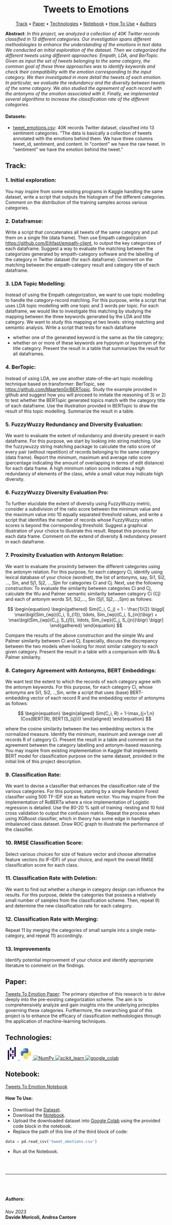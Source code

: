 # <center>Tweets to Emotions</center>

<p align="center">
  <a href="#track">Track</a> •
  <a href="#paper">Paper</a> •
  <a href="#technologies">Technologies</a> •
  <a href="#notebook">Notebook</a> •
  <a href="#how-to-use">How To Use</a> •
  <a href="#authors">Authors</a>
</p>

**Abstract**: *In this project, we analyzed a collection of 40K Twitter records classified in 13 different categories. Our investigation spans different methodologies to enhance the understanding of the emotions in text data. We conducted an initial exploration of the dataset. Then we categorized the different tweets using different approaches: Empath, LDA, and BerTopic. Given as input the set of tweets belonging to the same category, the common goal of these three approaches was to identify keywords and check their compatibility with the emotion corresponding to the input category. We then investigated in more detail the tweets of each emotion. In particular, we evaluate the redundancy and the diversity between tweets of the same category. We also studied the agreement of each record with the antonyms of the emotion associated with it. Finally, we implemented several algorithms to increase the classification rate of the different categories.*

#### Datasets: 
- [tweet_emotions.csv](https://www.kaggle.com/datasets/pashupatigupta/emotion-detection-from-text/data?select=tweet_emotions.csv): 40K records Twitter dataset, classified into 13 sentiment categories. "The data is basically a collection of tweets annotated with the emotions behind them. We have three columns tweet_id, sentiment, and content. In "content" we have the raw tweet. In "sentiment" we have the emotion behind the tweet."

## Track: 
### 1. Initial exploration: 
You may inspire from some existing programs in Kaggle handling the same dataset, write a script that outputs the histogram of the different categories. Comment on the distribution of the training samples across various categories.
### 2. Dataframse:
Write a script that concatenates all tweets of the same category and put them on a single file (data frame). Then use Empath categorization https://github.com/Ejhfast/empath-client, to output the key categorizes of each dataframe. Suggest a way to evaluate the matching between the categorizes generated by empath-category software and the labelling of the category in Twitter dataset (for each dataframe). Comment on the matching between the empath-category result and category title of each dataframe. 
### 3. LDA Topic Modelling:
Instead of using the Empath categorization, we want to use topic modelling to handle the category-record matching. For this purpose, write a script that uses LDA topic modelling with one topic and 3 words per topic. For each dataframe, we would like to investigate this matching by studying the mapping between the three keywords generated by the LDA and title category. We want to study this mapping at two levels: string matching and semantic analysis. Write a script that tests for each dataframe
- whether one of the generated keyword is the same as the tile category;  
-  whether on or more of these keywords are hyponym or hypernym of the title category. Present the result in a table that summarizes the result for all dataframes.   
### 4. BerTopic:
Instead of using LDA, we use another state-of-the-art topic modelling technique based on transformer: BerTopic, see https://github.com/MaartenGr/BERTopic. Study the example provided in github and suggest how you will proceed to imitate the reasoning of 3) or 2) to test whether the BERTopic generated topics match with the category title of each dataframe. Use the illustration provided in BERTopic to draw the result of this topic modelling. Summarize the result in a table.  
### 5. FuzzyWuzzy Redundancy and Diversity Evaluation:
We want to evaluate the extent of redundancy and diversity present in each dataframe. For this purpose, we start by looking into string matching. Use the fuzzywuzzy string matching package to calculate the ratio score of every pair (without repetition) of records belonging to the same category (data frame). Report the minimum, maximum and average ratio score (percentage indicating the amount of overlapping in terms of edit distance) for each data frame. A high minimum ration score indicates a high redundancy of elements of the class, while a small value may indicate high diversity.
### 6. FuzzyWuzzy Diversity Evaluation Pro:
To further elucidate the extent of diversity using FuzzyWuzzy metric, consider a subdivision of the ratio score between the minimum value and the maximum value into 10 equally separated threshold values, and write a script that identifies the number of records whose FuzzyWuzzy ration scores is beyond the corresponding threshold. Suggest a graphical illustration of your choice to illustrate this result. Repeat this process for each data frame. Comment on the extend of diversity & redundancy present in each dataframe.   
### 7. Proximity Evaluation with Antonym Relation:
We want to evaluate the proximity between the different categories using the antonym relation. For this purpose, for each category Ci, identify using lexical database of your choice (wordnet), the list of antonyms, say, Si1, Si2, …, Sin, and Sj1, Sj2, …,Sjm for categories Ci and Cj. Next, use the following construction: To evaluate the similarity between categories Ci and Cj, calculate the Wu and Palmer semantic similarity between category Ci (Cj) and each of antonym words Si1, Si2,…, Sin (Sj1, Sj2,…,Sjm) as follows:

$$
\begin{equation}
\begin{gathered}
Sim(C_i, C_j) = 1 - \frac{1}{2} \biggl[ \max\bigl(Sim_{wp}(C_i, S_{i1}), \ldots, Sim_{wp}(C_i, S_{in})\bigr) + \max\bigl(Sim_{wp}(C_j, S_{j1}), \ldots, Sim_{wp}(C_j, S_{jn})\bigr) \biggr]
\end{gathered}
\end{equation}
$$

Compare the results of the above construction and the simple Wu and Palmer similarity between Ci and Cj. Especially, discuss the discrepancy between the two models when looking for most similar category to each given category. Present the result in a table with a comparison with Wu & Palmer similarity.
### 8. Category Agreement with Antonyms, BERT Embeddings:
We want test the extent to which the records of each category agree with the antonym keywords. For this purpose, for each category Ci, whose antonyms are Si1, Si2, ..,Sin,  write a script that uses (base) BERT-embedding vector of each record R and the embedding vector of antonyms as follows: 

$$
\begin{equation}
\begin{aligned}
Sim(C_i, R) = 1-\max_{j=1,n}(Cos(BERT(R), BERT(S_{ij})))
\end{aligned}
\end{equation}
$$

where the cosine similarity between the two embedding vectors is the normalized measure. Identify the minimum, maximum and average  over all records R of category Ci. Present the result in a table and comment on the agreement between the category labelling and antonym-based reasoning. You may inspire from existing implementation in Kaggle that implements BERT model for classification purpose on the same dataset, provided in the initial link of this project description.
### 9. Classification Rate:
We want to devise a classifier that enhances the classification rate of the various categories. For this purpose, starting by a simple Random Forest classifier using 500 TF-IDF size as feature vector. You may inspire from the implementation of RoBERTa where a nice implementation of Logistic regression is detailed. Use the 80-20 % split of training -testing and 10 fold cross validation to output the confusion matrix.  Repeat the process when using XGBoost classifier, which in theory has some edge in handling imbalanced class dataset. Draw ROC graph to illustrate the performance of the classifier. 
### 10. RMSE Classification Score:
Select various choices for size of feature vector and choose alternative feature vectors (to IF-IDF) of your choice, and report the overall RMSE classification score for each class. 
### 11. Classification Rate with Deletion:
We want to find out whether a change in category design can influence the results. For this purpose, delete the categories that possess a relatively small number of samples from the classification scheme. Then, repeat 9) and determine the new classification rate for each category. 
### 12. Classification Rate with Merging:
Repeat 11 by merging the categories of small sample into a single meta-category, and repeat 11) accordingly. 
### 13. Improvements
Identify potential improvement of your choice and identify appropriate literature to comment on the findings.


## Paper:
[Tweets To Emotion Paper](./tweets_to_emotion-paper.pdf): The primary objective of this research is to delve deeply into the pre-existing categorization scheme. The aim is to comprehensively analyze and gain insights into the underlying principles governing these categories. Furthermore, the overarching goal of this project is to enhance the efficacy of classification methodologies through the application of machine-learning techniques.

## Technologies:
<p align="left">     
    <a href="https://pandas.pydata.org/" target="_blank" rel="noreferrer"> 
        <img src="https://raw.githubusercontent.com/devicons/devicon/2ae2a900d2f041da66e950e4d48052658d850630/icons/pandas/pandas-original.svg" alt="pandas" width="40" height="40"/> 
    </a> 
    <a href="https://www.python.org" target="_blank" rel="noreferrer"> 
        <img src="https://raw.githubusercontent.com/devicons/devicon/master/icons/python/python-original.svg" alt="python" width="40" height="40"/> 
    </a>  
    <a href="https://numpy.org/" target="_blank" rel="noreferrer">
        <img src="https://numpy.org/images/logo.svg" alt="NumPy" width="40" height="40" />
    </a>    
    <a href="https://scikit-learn.org/" target="_blank" rel="noreferrer"> 
        <img src="https://upload.wikimedia.org/wikipedia/commons/0/05/Scikit_learn_logo_small.svg" alt="scikit_learn" width="40" height="40"/> 
    </a>
    <a href="https://colab.research.google.com/" target="_blank" rel="noreferrer">
        <img src="https://upload.wikimedia.org/wikipedia/commons/thumb/archive/d/d0/20221103151430%21Google_Colaboratory_SVG_Logo.svg/120px-Google_Colaboratory_SVG_Logo.svg.png" alt="google_colab" width="40" height="40" />
    </a>
</p>

## Notebook:
[Tweets To Emotion Notebook](./Tweets_to_Emotions.ipynb)<br>
#### How To Use:
- Download the [Dataset](#datasets).
- Download the [Notebook](./Tweets_to_Emotions.ipynb).
- Upload the downloaded dataset into [Google Colab](https://colab.research.google.com/) using the provided code block in the notebook.
- Replace the path of this line of the third block of code:
```python
data = pd.read_csv('tweet_emotions.csv')
```
- Run all the Notebook.

<br><br>
<hr>
<br><br>

##### Authors:

*Nov 2023*<br>
**Davide Moricoli, Andrea Cantore**

